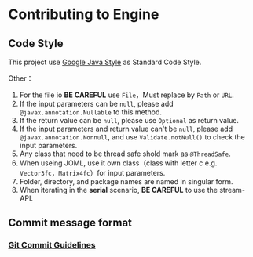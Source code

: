 # Contributing to Engine

## Code Style
This project use [Google Java Style](https://google.github.io/styleguide/javaguide.html) as Standard Code Style.

Other：
1. For the file io **BE CAREFUL** use `File`，Must replace by `Path` or `URL`.
2. If the input parameters can be `null`, please add `@javax.annotation.Nullable` to this method.
3. If the return value can be `null`, please use `Optional` as return value.
4. If the input parameters and return value can't be `null`, please add `@javax.annotation.Nonnull`, and use `Validate.notNull()` to check the input parameters.
5. Any class that need to be thread safe shold mark as `@ThreadSafe`.
6. When useing JOML, use it own class（class with letter c e.g. `Vector3fc`，`Matrix4fc`）for input parameters.
7. Folder, directory, and package names are named in singular form.
8. When iterating in the **serial** scenario, **BE CAREFUL** to use the stream-API.

## Commit message format

### [Git Commit Guidelines](https://github.com/angular/angular.js/blob/master/DEVELOPERS.md#commits)
